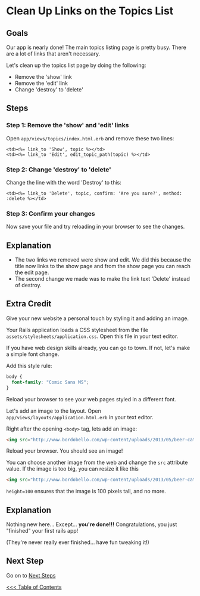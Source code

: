 # Clean Up Links on the Topics List
## Goals
Our app is nearly done! The main topics listing page is pretty busy. There are a lot of links that aren't necessary.

Let's clean up the topics list page by doing the following:

* Remove the 'show' link
* Remove the 'edit' link
* Change 'destroy' to 'delete'

## Steps
### Step 1: Remove the 'show' and 'edit' links
Open `app/views/topics/index.html.erb` and remove these two lines:

```erb
<td><%= link_to 'Show', topic %></td>
<td><%= link_to 'Edit', edit_topic_path(topic) %></td>
```

### Step 2: Change 'destroy' to 'delete'
Change the line with the word 'Destroy' to this:

```erb
<td><%= link_to 'Delete', topic, confirm: 'Are you sure?', method: :delete %></td>
```

### Step 3: Confirm your changes
Now save your file and try reloading in your browser to see the changes.

## Explanation
* The two links we removed were show and edit. 
We did this because the title now links to the show page and from the show page you can reach the edit page.
* The second change we made was to make the link text 'Delete' instead of destroy.

## Extra Credit

Give your new website a personal touch by styling it and adding an image.

Your Rails application loads a CSS stylesheet from the file `assets/stylesheets/application.css`. 
Open this file in your text editor.

If you have web design skills already, you can go to town. If not, let's make a simple font change.

Add this style rule:

```css
body {
  font-family: "Comic Sans MS";
}
```

Reload your browser to see your web pages styled in a different font.

Let's add an image to the layout. Open `app/views/layouts/application.html.erb` in your text editor.

Right after the opening `<body>` tag, lets add an image:

```html
<img src="http://www.bordobello.com/wp-content/uploads/2013/05/beer-cat-15.jpg"/>
```

Reload your browser. You should see an image!

You can choose another image from the web and change the `src` attribute value. If the image is too big, you 
can resize it like this

```html
<img src="http://www.bordobello.com/wp-content/uploads/2013/05/beer-cat-15.jpg" height=100 />
```

`height=100` ensures that the image is 100 pixels tall, and no more.

## Explanation
Nothing new here... Except... **you're done!!!**
Congratulations, you just "finished" your first rails app!

(They're never really ever finished... have fun tweaking it!)

## Next Step
Go on to [Next Steps](/next_steps)

[<<< Table of Contents](/curriculum/curriculum_toc)